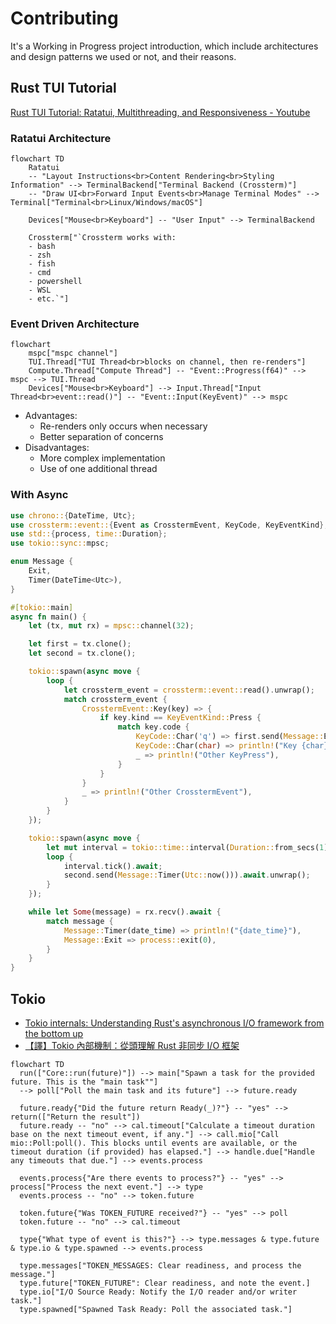 # Contributing

It's a Working in Progress project introduction, which include architectures and design patterns we used or not, and their reasons.

## Rust TUI Tutorial

[Rust TUI Tutorial: Ratatui, Multithreading, and Responsiveness - Youtube](https://www.youtube.com/watch?v=awX7DUp-r14)

### Ratatui Architecture

```mermaid
flowchart TD
    Ratatui
    -- "Layout Instructions<br>Content Rendering<br>Styling Information" --> TerminalBackend["Terminal Backend (Crossterm)"]
    -- "Draw UI<br>Forward Input Events<br>Manage Terminal Modes" --> Terminal["Terminal<br>Linux/Windows/macOS"]

    Devices["Mouse<br>Keyboard"] -- "User Input" --> TerminalBackend

    Crossterm["`Crossterm works with:
    - bash
    - zsh
    - fish
    - cmd
    - powershell
    - WSL
    - etc.`"]
```

### Event Driven Architecture

```mermaid
flowchart
    mspc["mspc channel"]
    TUI.Thread["TUI Thread<br>blocks on channel, then re-renders"]
    Compute.Thread["Compute Thread"] -- "Event::Progress(f64)" --> mspc --> TUI.Thread
    Devices["Mouse<br>Keyboard"] --> Input.Thread["Input Thread<br>event::read()"] -- "Event::Input(KeyEvent)" --> mspc
```

- Advantages:
  - Re-renders only occurs when necessary
  - Better separation of concerns
- Disadvantages:
  - More complex implementation
  - Use of one additional thread

### With Async

```rust
use chrono::{DateTime, Utc};
use crossterm::event::{Event as CrosstermEvent, KeyCode, KeyEventKind};
use std::{process, time::Duration};
use tokio::sync::mpsc;

enum Message {
    Exit,
    Timer(DateTime<Utc>),
}

#[tokio::main]
async fn main() {
    let (tx, mut rx) = mpsc::channel(32);

    let first = tx.clone();
    let second = tx.clone();

    tokio::spawn(async move {
        loop {
            let crossterm_event = crossterm::event::read().unwrap();
            match crossterm_event {
                CrosstermEvent::Key(key) => {
                    if key.kind == KeyEventKind::Press {
                        match key.code {
                            KeyCode::Char('q') => first.send(Message::Exit).await.unwrap(),
                            KeyCode::Char(char) => println!("Key {char} Pressed"),
                            _ => println!("Other KeyPress"),
                        }
                    }
                }
                _ => println!("Other CrosstermEvent"),
            }
        }
    });

    tokio::spawn(async move {
        let mut interval = tokio::time::interval(Duration::from_secs(1));
        loop {
            interval.tick().await;
            second.send(Message::Timer(Utc::now())).await.unwrap();
        }
    });

    while let Some(message) = rx.recv().await {
        match message {
            Message::Timer(date_time) => println!("{date_time}"),
            Message::Exit => process::exit(0),
        }
    }
}
```

## Tokio

- [Tokio internals: Understanding Rust's asynchronous I/O framework from the bottom up](https://cafbit.com/post/tokio_internals)
- [【譯】Tokio 內部機制：從頭理解 Rust 非同步 I/O 框架](https://gist.github.com/ckaznable/80d1925e8ae88f1e9fd8eac70807b5d2)

```mermaid
flowchart TD
  run(["Core::run(future)"]) --> main["Spawn a task for the provided future. This is the "main task""]
  --> poll["Poll the main task and its future"] --> future.ready

  future.ready{"Did the future return Ready(_)?"} -- "yes" --> return(["Return the result"])
  future.ready -- "no" --> cal.timeout["Calculate a timeout duration base on the next timeout event, if any."] --> call.mio["Call mio::Poll:poll(). This blocks until events are available, or the timeout duration (if provided) has elapsed."] --> handle.due["Handle any timeouts that due."] --> events.process

  events.process{"Are there events to process?"} -- "yes" --> process["Process the next event."] --> type
  events.process -- "no" --> token.future

  token.future{"Was TOKEN_FUTURE received?"} -- "yes" --> poll
  token.future -- "no" --> cal.timeout

  type{"What type of event is this?"} --> type.messages & type.future & type.io & type.spawned --> events.process

  type.messages["TOKEN_MESSAGES: Clear readiness, and process the message."]
  type.future["TOKEN_FUTURE": Clear readiness, and note the event.]
  type.io["I/O Source Ready: Notify the I/O reader and/or writer task."]
  type.spawned["Spawned Task Ready: Poll the associated task."]
```
